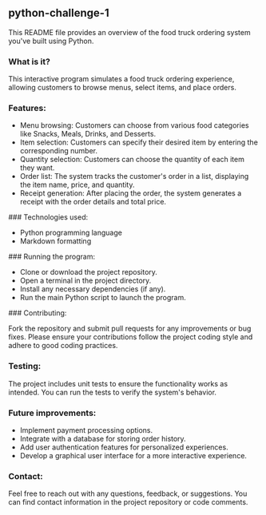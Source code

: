 ## python-challenge-1 

This README file provides an overview of the food truck ordering system you've built using Python.

### What is it?

This interactive program simulates a food truck ordering experience, allowing customers to browse menus, select items, and place orders.

### Features:

<ul>
    <li>Menu browsing: Customers can choose from various food categories like Snacks, Meals, Drinks, and Desserts.</li>
    <li>Item selection: Customers can specify their desired item by entering the corresponding number.</li>
    <li>Quantity selection: Customers can choose the quantity of each item they want.</li>
    <li>Order list: The system tracks the customer's order in a list, displaying the item name, price, and quantity.</li>
    <li>Receipt generation: After placing the order, the system generates a receipt with the order details and total price.</li>
</ul>
### Technologies used:

<ul>
    <li>Python programming language</li>
    <li>Markdown formatting</li>
</ul>
### Running the program:

<ul>
    <li>Clone or download the project repository.</li>
    <li>Open a terminal in the project directory.</li>
    <li>Install any necessary dependencies (if any).</li>
    <li>Run the main Python script to launch the program.</li>
</ul>
### Contributing:

Fork the repository and submit pull requests for any improvements or bug fixes. Please ensure your contributions follow the project coding style and adhere to good coding practices.

### Testing:

The project includes unit tests to ensure the functionality works as intended. You can run the tests to verify the system's behavior.

### Future improvements:

<ul>
    <li>Implement payment processing options.</li>
    <li>Integrate with a database for storing order history.</li>
    <li>Add user authentication features for personalized experiences.</li>
    <li>Develop a graphical user interface for a more interactive experience.</li>
</ul>

### Contact:

Feel free to reach out with any questions, feedback, or suggestions. You can find contact information in the project repository or code comments.


